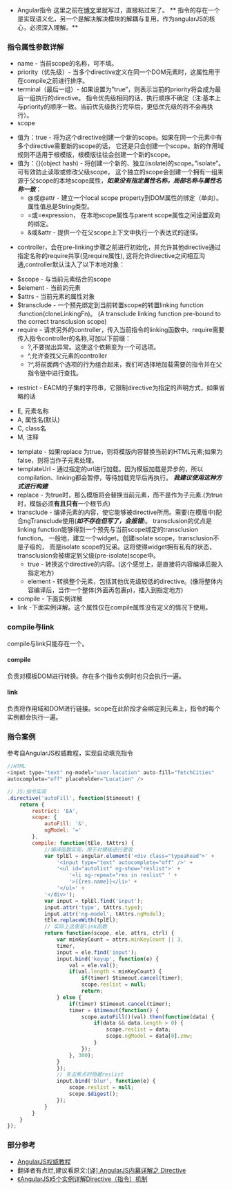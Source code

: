 * Angular指令
这里之前在[博文](http://yipeng.info/p/5728166902b77eca70929c83)里就写过，直接粘过来了。
** 指令的存在一个是实现语义化，另一个是解决解决模块的解耦与复用，作为angularJS的核心，必须深入理解。**
<!-- more -->

### 指令属性参数详解
*  name - 当前scope的名称，可不填。
*  priority（优先级）- 当多个directive定义在同一个DOM元素时，这属性用于在compile之前进行排序。
*  terminal（最后一组）- 如果设置为”true”，则表示当前的priority将会成为最后一组执行的directive。
  指令优先级相同的话，执行顺序不确定（注:基本上与priority的顺序一致。当前优先级执行完毕后，更低优先级的将不会再执行）。
*  scope
 - 值为：true - 将为这个directive创建一个新的scope。如果在同一个元素中有多个directive需要新的scope的话，
   它还是只会创建一个scope。新的作用域规则不适用于根模版，根模版往往会创建一个新的scope。
 - 值为：{}(object hash) - 将创建一个新的、独立(isolate)的scope。”isolate”。可有效防止读取或修改父级scope，
   这个独立的scope会创建一个拥有一组来源于父scope的本地scope属性，***如果没有指定属性名称，局部名称与属性名称一致***：
    + @或@attr - 建立一个local scope property到DOM属性的绑定（单向）。属性值总是String类型。
    + =或=expression， 在本地scope属性与parent scope属性之间设置双向的绑定。
    + &或&attr - 提供一个在父scope上下文中执行一个表达式的途径。
*  controller，会在pre-linking步骤之前进行初始化，并允许其他directive通过指定名称的require共享(见require属性),
   这将允许directive之间相互沟通,controller默认注入了以下本地对象：
  - $scope - 与当前元素结合的scope
  - $element - 当前的元素
  - $attrs - 当前元素的属性对象
  - $transclude - 一个预先绑定到当前转置scope的转置linking function :function(cloneLinkingFn)。
    (A  transclude linking function pre-bound to the correct transclusion scope)
  - require - 请求另外的controller，传入当前指令的linking函数中。require需要传入指令controller的名称,可加以下前缀：
    + ?,不要抛出异常。这使这个依赖变为一个可选项。
    + ^,允许查找父元素的controller
    + ?^,将前面两个选项的行为组合起来，我们可选择地加载需要的指令并在父指令链中进行查找。
*  restrict - EACM的子集的字符串，它限制directive为指定的声明方式，如果省略的话
 - E, 元素名称
 - A, 属性名(默认)
 - C, class名
 - M, 注释
*  template - 如果replace 为true，则将模版内容替换当前的HTML元素;如果为false，则将当作子元素处理。
*  templateUrl - 通过指定的url进行加载。因为模版加载是异步的，所以compilation、linking都会暂停，等待加载完毕后再执行。
   ***我建议使用这种方式进行构建***
*  replace - 为true时，那么模版将会替换当前元素，而不是作为子元素.(为true时，模版必须**有且只有**一个根节点)
*  transclude - 编译元素的内容，使它能够被directive所用。需要(在模版中)配合ngTransclude使用(***如不存在但写了，会报错***)。
   transclusion的优点是linking function能够得到一个预先与当前scope绑定的transclusion function。
   一般地，建立一个widget，创建isolate scope，transclusion不是子级的，
   而是isolate scope的兄弟。这将使得widget拥有私有的状态，
   transclusion会被绑定到父级(pre-isolate)scope中。
   - true - 转换这个directive的内容。(这个感觉上，是直接将内容编译后搬入指定地方)
   - element - 转换整个元素，包括其他优先级较低的directive。(像将整体内容编译后，当作一个整体(外面再包裹p)，插入到指定地方)
*  compile - 下面实例详解
*  link -下面实例详解。这个属性仅在compile属性没有定义的情况下使用。

### compile与link
compile与link只能存在一个。
#### compile
负责对模板DOM进行转换。存在多个指令实例时也只会执行一遍。
#### link
负责将作用域和DOM进行链接。scope在此阶段才会绑定到元素上，指令的每个实例都会执行一遍。

### 指令案例
参考自AngularJS权威教程，实现自动填充指令

```javascript
//HTML
<input type="text" ng-model="user.location" auto-fill="fetchCities"
autocomplete="off" placeholder="Location" />

// JS:指令实现
.directive('autoFill', function($timeout) {
    return {
        restrict: 'EA',
        scope: {
            autoFill: '&',
            ngModel: '='
        },
        compile: function(tEle, tAttrs) {
            //编译函数实现，用于对模板进行更改
            var tplEl = angular.element('<div class="typeahead">' +
                '<input type="text" autocomplete="off" />' +
                '<ul id="autolist" ng-show="reslist">' +
                    '<li ng-repeat="res in reslist" ' +
                    '>{{res.name}}</li>' +
                '</ul>' +
            '</div>');
            var input = tplEl.find('input');
            input.attr('type', tAttrs.type);
            input.attr('ng-model', tAttrs.ngModel);
            tEle.replaceWith(tplEl);
            // 实际上这里是link函数
            return function(scope, ele, attrs, ctrl) {
                var minKeyCount = attrs.minKeyCount || 3,
                timer,
                input = ele.find('input');
                input.bind('keyup', function(e) {
                    val = ele.val();
                    if(val.length < minKeyCount) {
                        if(timer) $timeout.cancel(timer);
                        scope.reslist = null;
                        return;
                } else {
                    if(timer) $timeout.cancel(timer);
                    timer = $timeout(function() {
                        scope.autoFill()(val).then(function(data) {
                            if(data && data.length > 0) {
                                scope.reslist = data;
                                scope.ngModel = data[0].zmw;
                            }
                        });
                    }, 300);
                }
                });
                // 失去焦点时隐藏reslist
                input.bind('blur', function(e) {
                    scope.reslist = null;
                    scope.$digest();
                });
            }
        }
    }
});
```

### 部分参考
* [AngularJS权威教程](https://book.douban.com/subject/25945442/)
* 翻译者有点烂,建议看原文:[[译] AngularJS内幕详解之 Directive](http://www.w3ctech.com/topic/1612)
* [《AngularJS》5个实例详解Directive（指令）机制](http://damoqiongqiu.iteye.com/blog/1917971)
